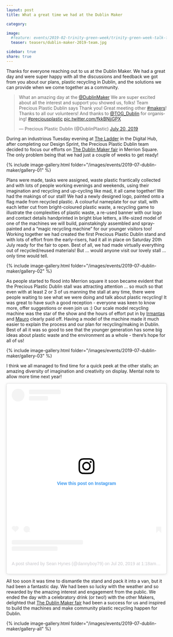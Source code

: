 ```yaml
---
layout: post
title: What a great time we had at the Dublin Maker

category: 

image:
  #feature: events/2019-02-trinity-green-week/trinity-green-week-talk-feature.jpg
  teaser: teasers/dublin-maker-2019-team.jpg

sidebar: true
share: true
---
```


Thanks for everyone reaching out to us at the Dublin Maker. We had a great day and were super happy with all the discussions and feedback we got from you about our plans, plastic recycling in Dublin, and the solutions we can provide when we come together as a community.

<blockquote class="twitter-tweet"><p lang="en" dir="ltr">What an amazing day at the <a href="https://twitter.com/DublinMaker?ref_src=twsrc%5Etfw">@DublinMaker</a> We are super excited about all the interest and support you showed us, folks! Team Precious Plastic Dublin says Thank you! Great meeting other <a href="https://twitter.com/hashtag/makers?src=hash&amp;ref_src=twsrc%5Etfw">#makers</a>! Thanks to all our volunteers! And thanks to <a href="https://twitter.com/TOG_Dublin?ref_src=twsrc%5Etfw">@TOG_Dublin</a> for organising! <a href="https://twitter.com/hashtag/preciousplastic?src=hash&amp;ref_src=twsrc%5Etfw">#preciousplastic</a> <a href="https://t.co/fkkBNjjGPX">pic.twitter.com/fkkBNjjGPX</a></p>&mdash; Precious Plastic Dublin (@DublinPlastic) <a href="https://twitter.com/DublinPlastic/status/1152648235909095426?ref_src=twsrc%5Etfw">July 20, 2019</a></blockquote> <script async src="https://platform.twitter.com/widgets.js" charset="utf-8"></script>

During an industrious Tuesday evening at [The Ladder](http://theladder.io/) in the Digital Hub, after completing our Design Sprint, the Precious Plastic Dublin team decided to focus our efforts on [The Dublin Maker fair](http://www.dublinmaker.ie/) in Merrion Square. The only problem being that we had just a couple of weeks to get ready! 

{% include image-gallery.html folder="/images/events/2019-07-dublin-maker/gallery-01" %}

Plans were made, tasks were assigned, waste plastic frantically collected and with lots of people working evenings and weekends, using their imagination and recycling and up-cycling like mad, it all came together! We had the makings of our stall! We had a newly designed logo, painted onto a flag made from recycled plastic. A colourful nameplate for our stall, with each letter cut from bright-coloured plastic waste, a recycling game to illustrate the complexities of plastic waste, a re-used banner with our logo and contact details handprinted in bright blue letters, a life-sized model of one of the machines we will build, painstakingly assembled and spray-painted and a “magic recycling machine” for our younger visitors too! Working together we had created the first Precious Plastic Dublin stand and with lots of effort from the early-risers, had it all in place on Saturday 20th July ready for the fair to open. Best of all, we had made virtually everything out of recycled/reused materials! But … would anyone visit our lovely stall … only time would tell.

{% include image-gallery.html folder="/images/events/2019-07-dublin-maker/gallery-02" %}

As people started to flood into Merrion square it soon became evident that the Precious Plastic Dublin stall was attracting attention … so much so that even with at least 2 or 3 of us manning the stall at any time, there were people waiting to see what we were doing and talk about plastic recycling! It was great to have such a good reception - everyone was keen to know more, offer suggestions or even join us :) Our scale model recycling machine was the star of the show and the hours of effort put in by [Irmantas](/team) and [Mauro](/team/) clearly paid off. Having a model of the machine made it much easier to explain the process and our plan for recycling/making in Dublin. Best of all it was so good to see that the younger generation has some big ideas about plastic waste and the environment as a whole - there’s hope for all of us!

{% include image-gallery.html folder="/images/events/2019-07-dublin-maker/gallery-03" %}

I think we all managed to find time for a quick peek at the other stalls; an amazing diversity of imagination and creativity on display. Mental note to allow more time next year!

<blockquote class="instagram-media" data-instgrm-permalink="https://www.instagram.com/p/B0IbCZnIwAO/" data-instgrm-version="12" style=" background:#FFF; border:0; border-radius:3px; box-shadow:0 0 1px 0 rgba(0,0,0,0.5),0 1px 10px 0 rgba(0,0,0,0.15); margin: 1px; max-width:540px; min-width:326px; padding:0; width:99.375%; width:-webkit-calc(100% - 2px); width:calc(100% - 2px);"><div style="padding:16px;"> <a href="https://www.instagram.com/p/B0IbCZnIwAO/" style=" background:#FFFFFF; line-height:0; padding:0 0; text-align:center; text-decoration:none; width:100%;" target="_blank"> <div style=" display: flex; flex-direction: row; align-items: center;"> <div style="background-color: #F4F4F4; border-radius: 50%; flex-grow: 0; height: 40px; margin-right: 14px; width: 40px;"></div> <div style="display: flex; flex-direction: column; flex-grow: 1; justify-content: center;"> <div style=" background-color: #F4F4F4; border-radius: 4px; flex-grow: 0; height: 14px; margin-bottom: 6px; width: 100px;"></div> <div style=" background-color: #F4F4F4; border-radius: 4px; flex-grow: 0; height: 14px; width: 60px;"></div></div></div><div style="padding: 19% 0;"></div> <div style="display:block; height:50px; margin:0 auto 12px; width:50px;"><svg width="50px" height="50px" viewBox="0 0 60 60" version="1.1" xmlns="https://www.w3.org/2000/svg" xmlns:xlink="https://www.w3.org/1999/xlink"><g stroke="none" stroke-width="1" fill="none" fill-rule="evenodd"><g transform="translate(-511.000000, -20.000000)" fill="#000000"><g><path d="M556.869,30.41 C554.814,30.41 553.148,32.076 553.148,34.131 C553.148,36.186 554.814,37.852 556.869,37.852 C558.924,37.852 560.59,36.186 560.59,34.131 C560.59,32.076 558.924,30.41 556.869,30.41 M541,60.657 C535.114,60.657 530.342,55.887 530.342,50 C530.342,44.114 535.114,39.342 541,39.342 C546.887,39.342 551.658,44.114 551.658,50 C551.658,55.887 546.887,60.657 541,60.657 M541,33.886 C532.1,33.886 524.886,41.1 524.886,50 C524.886,58.899 532.1,66.113 541,66.113 C549.9,66.113 557.115,58.899 557.115,50 C557.115,41.1 549.9,33.886 541,33.886 M565.378,62.101 C565.244,65.022 564.756,66.606 564.346,67.663 C563.803,69.06 563.154,70.057 562.106,71.106 C561.058,72.155 560.06,72.803 558.662,73.347 C557.607,73.757 556.021,74.244 553.102,74.378 C549.944,74.521 548.997,74.552 541,74.552 C533.003,74.552 532.056,74.521 528.898,74.378 C525.979,74.244 524.393,73.757 523.338,73.347 C521.94,72.803 520.942,72.155 519.894,71.106 C518.846,70.057 518.197,69.06 517.654,67.663 C517.244,66.606 516.755,65.022 516.623,62.101 C516.479,58.943 516.448,57.996 516.448,50 C516.448,42.003 516.479,41.056 516.623,37.899 C516.755,34.978 517.244,33.391 517.654,32.338 C518.197,30.938 518.846,29.942 519.894,28.894 C520.942,27.846 521.94,27.196 523.338,26.654 C524.393,26.244 525.979,25.756 528.898,25.623 C532.057,25.479 533.004,25.448 541,25.448 C548.997,25.448 549.943,25.479 553.102,25.623 C556.021,25.756 557.607,26.244 558.662,26.654 C560.06,27.196 561.058,27.846 562.106,28.894 C563.154,29.942 563.803,30.938 564.346,32.338 C564.756,33.391 565.244,34.978 565.378,37.899 C565.522,41.056 565.552,42.003 565.552,50 C565.552,57.996 565.522,58.943 565.378,62.101 M570.82,37.631 C570.674,34.438 570.167,32.258 569.425,30.349 C568.659,28.377 567.633,26.702 565.965,25.035 C564.297,23.368 562.623,22.342 560.652,21.575 C558.743,20.834 556.562,20.326 553.369,20.18 C550.169,20.033 549.148,20 541,20 C532.853,20 531.831,20.033 528.631,20.18 C525.438,20.326 523.257,20.834 521.349,21.575 C519.376,22.342 517.703,23.368 516.035,25.035 C514.368,26.702 513.342,28.377 512.574,30.349 C511.834,32.258 511.326,34.438 511.181,37.631 C511.035,40.831 511,41.851 511,50 C511,58.147 511.035,59.17 511.181,62.369 C511.326,65.562 511.834,67.743 512.574,69.651 C513.342,71.625 514.368,73.296 516.035,74.965 C517.703,76.634 519.376,77.658 521.349,78.425 C523.257,79.167 525.438,79.673 528.631,79.82 C531.831,79.965 532.853,80.001 541,80.001 C549.148,80.001 550.169,79.965 553.369,79.82 C556.562,79.673 558.743,79.167 560.652,78.425 C562.623,77.658 564.297,76.634 565.965,74.965 C567.633,73.296 568.659,71.625 569.425,69.651 C570.167,67.743 570.674,65.562 570.82,62.369 C570.966,59.17 571,58.147 571,50 C571,41.851 570.966,40.831 570.82,37.631"></path></g></g></g></svg></div><div style="padding-top: 8px;"> <div style=" color:#3897f0; font-family:Arial,sans-serif; font-size:14px; font-style:normal; font-weight:550; line-height:18px;"> View this post on Instagram</div></div><div style="padding: 12.5% 0;"></div> <div style="display: flex; flex-direction: row; margin-bottom: 14px; align-items: center;"><div> <div style="background-color: #F4F4F4; border-radius: 50%; height: 12.5px; width: 12.5px; transform: translateX(0px) translateY(7px);"></div> <div style="background-color: #F4F4F4; height: 12.5px; transform: rotate(-45deg) translateX(3px) translateY(1px); width: 12.5px; flex-grow: 0; margin-right: 14px; margin-left: 2px;"></div> <div style="background-color: #F4F4F4; border-radius: 50%; height: 12.5px; width: 12.5px; transform: translateX(9px) translateY(-18px);"></div></div><div style="margin-left: 8px;"> <div style=" background-color: #F4F4F4; border-radius: 50%; flex-grow: 0; height: 20px; width: 20px;"></div> <div style=" width: 0; height: 0; border-top: 2px solid transparent; border-left: 6px solid #f4f4f4; border-bottom: 2px solid transparent; transform: translateX(16px) translateY(-4px) rotate(30deg)"></div></div><div style="margin-left: auto;"> <div style=" width: 0px; border-top: 8px solid #F4F4F4; border-right: 8px solid transparent; transform: translateY(16px);"></div> <div style=" background-color: #F4F4F4; flex-grow: 0; height: 12px; width: 16px; transform: translateY(-4px);"></div> <div style=" width: 0; height: 0; border-top: 8px solid #F4F4F4; border-left: 8px solid transparent; transform: translateY(-4px) translateX(8px);"></div></div></div> <div style="display: flex; flex-direction: column; flex-grow: 1; justify-content: center; margin-bottom: 24px;"> <div style=" background-color: #F4F4F4; border-radius: 4px; flex-grow: 0; height: 14px; margin-bottom: 6px; width: 224px;"></div> <div style=" background-color: #F4F4F4; border-radius: 4px; flex-grow: 0; height: 14px; width: 144px;"></div></div></a><p style=" color:#c9c8cd; font-family:Arial,sans-serif; font-size:14px; line-height:17px; margin-bottom:0; margin-top:8px; overflow:hidden; padding:8px 0 7px; text-align:center; text-overflow:ellipsis; white-space:nowrap;"><a href="https://www.instagram.com/p/B0IbCZnIwAO/" style=" color:#c9c8cd; font-family:Arial,sans-serif; font-size:14px; font-style:normal; font-weight:normal; line-height:17px; text-decoration:none;" target="_blank">A post shared by Sean Hynes (@dannyboy79)</a> on <time style=" font-family:Arial,sans-serif; font-size:14px; line-height:17px;" datetime="2019-07-20T08:18:55+00:00">Jul 20, 2019 at 1:18am PDT</time></p></div></blockquote> <script async src="//www.instagram.com/embed.js"></script>

All too soon it was time to dismantle the stand and pack it into a van, but it had been a fantastic day. We had been so lucky with the weather and so rewarded by the amazing interest and engagement from the public. We ended the day with a celebratory drink (or two!) with the other Makers, delighted that [The Dublin Maker fair](http://www.dublinmaker.ie/) had been a success for us and inspired to build the machines and make community plastic recycling happen for Dublin.

{% include image-gallery.html folder="/images/events/2019-07-dublin-maker/gallery-all" %}

